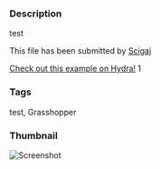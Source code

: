 ### Description 
test

This file has been submitted by [Scigaj](https://github.com/Scigaj)

[Check out this example on Hydra!](http://hydrashare.github.io/hydra/viewer?owner=Scigaj&fork=Scigaj&id=test)
1
### Tags 
test, Grasshopper
### Thumbnail 
![Screenshot](https://raw.githubusercontent.com/Scigaj/hydra/master/test/thumbnail.png)
